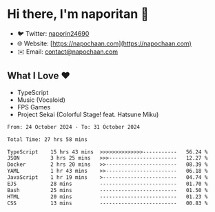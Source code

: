 # Hi there, I'm naporitan 👋

- 🐦 Twitter: [naporin24690](https://twitter.com/naporin24690)
- 🌐 Website: [https://napochaan.com](https://napochaan.com)
- ✉️ Email: [contact@napochaan.com](mailto:contact@napochaan.com)

## What I Love ❤️
- TypeScript
- Music (Vocaloid)
- FPS Games
- Project Sekai (Colorful Stage! feat. Hatsune Miku)

<!--START_SECTION:waka-->

```txt
From: 24 October 2024 - To: 31 October 2024

Total Time: 27 hrs 58 mins

TypeScript    15 hrs 43 mins  >>>>>>>>>>>>>>-----------   56.24 %
JSON          3 hrs 25 mins   >>>----------------------   12.27 %
Docker        2 hrs 20 mins   >>-----------------------   08.39 %
YAML          1 hr 43 mins    >>-----------------------   06.18 %
JavaScript    1 hr 19 mins    >------------------------   04.74 %
EJS           28 mins         -------------------------   01.70 %
Bash          25 mins         -------------------------   01.50 %
HTML          20 mins         -------------------------   01.23 %
CSS           13 mins         -------------------------   00.83 %
```

<!--END_SECTION:waka-->

